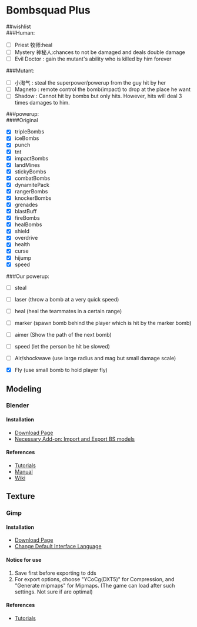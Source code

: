 # Bombsquad Plus  

##wishlist  
###Human:  
- [ ] Priest 牧师:heal  
- [ ] Mystery 神秘人:chances to not be damaged and deals double damage  
- [ ] Evil Doctor : gain the mutant's ability who is killed by him forever  

###Mutant:  
- [ ] 小淘气 : steal the superpower/powerup from the guy hit by her  
- [ ] Magneto : remote control the bomb(impact) to drop at the place he want
- [ ] Shadow : Cannot hit by bombs but only hits. However, hits will deal 3 times damages to him.

###powerup:  
####Original  
- [x] tripleBombs  
- [x] iceBombs  
- [x] punch  
- [x] tnt  
- [x] impactBombs  
- [x] landMines  
- [x] stickyBombs  
- [x] combatBombs  
- [x] dynamitePack  
- [x] rangerBombs  
- [x] knockerBombs  
- [x] grenades  
- [x] blastBuff  
- [x] fireBombs  
- [x] healBombs  
- [x] shield  
- [x] overdrive  
- [x] health  
- [x] curse  
- [x] hijump  
- [x] speed  

###Our powerup:  
- [ ] steal  
- [ ] laser (throw a bomb at a very quick speed)  
- [ ] heal (heal the teammates in a certain range)  
- [ ] marker (spawn bomb behind the player which is hit by the marker bomb)  
- [ ] aimer (Show the path of the next bomb)  
- [ ] speed (let the person be hit be slowed)  
- [ ] Air/shockwave (use large radius and mag but small damage scale)  
- [x] Fly (use small bomb to hold player fly)  


## Modeling

### Blender

#### Installation
* [Download Page](https://www.blender.org/download/)
* [Necessary Add-on: Import and Export BS models](https://github.com/Mrmaxmeier/BombSquad-Community-Mod-Manager/tree/master/utils/blender)

#### References
* [Tutorials](https://www.youtube.com/watch?v=LLV7h-WLIx0&list=PLrgQj91MOVfjTShOMRY8TLmkJ7OFr7bj6)
* [Manual](https://docs.blender.org/manual/en/dev/getting_started/index.html)
* [Wiki](https://wiki.blender.org/)

## Texture

### Gimp

#### Installation
* [Download Page](http://gimp.lisanet.de/Website/Support.html)
* [Change Default Interface Language](http://www.ekenberg.se/blog/change-gimp-interface-language-on-mac/)

#### Notice for use
1. Save first before exporting to dds
2. For export options, choose "YCoCg(DXT5)" for Compression, and "Generate mipmaps" for Mipmaps. (The game can load after such settings. Not sure if are optimal)

#### References
* [Tutorials](https://www.gimp.org/tutorials/)
